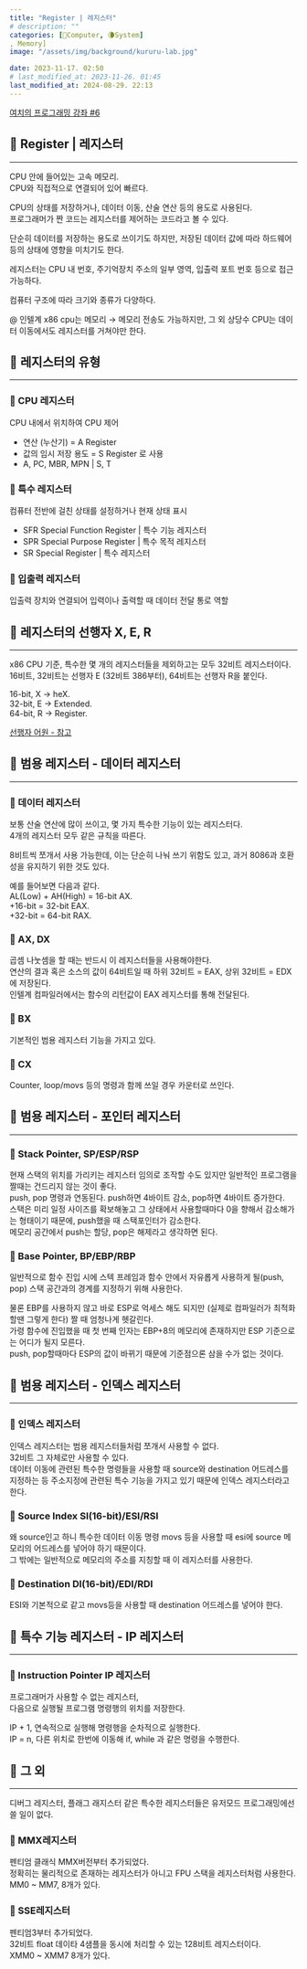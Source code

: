 ```yaml
---
title: "Register | 레지스터"
# description: ""
categories: [💫Computer, 🌘System]
, Memory]
image: "/assets/img/background/kururu-lab.jpg"

date: 2023-11-17. 02:50
# last_modified_at: 2023-11-26. 01:45
last_modified_at: 2024-08-29. 22:13
---
```


[여치의 프로그래밍 강좌 #6](http://yuchi.duckdns.org/xe/Programming_QA/5950)  

## 💫 Register | 레지스터

---

CPU 안에 들어있는 고속 메모리.  
CPU와 직접적으로 연결되어 있어 빠르다.  

CPU의 상태를 저장하거나, 데이터 이동, 산술 연산 등의 용도로 사용된다.  
프로그래머가 짠 코드는 레지스터를 제어하는 코드라고 볼 수 있다.  

단순히 데이터를 저장하는 용도로 쓰이기도 하지만, 저장된 데이터 값에 따라 하드웨어 등의 상태에 영향을 미치기도 한다.  

레지스터는 CPU 내 번호, 주기억장치 주소의 일부 영역, 입출력 포트 번호 등으로 접근 가능하다.  

컴퓨터 구조에 따라 크기와 종류가 다양하다.  

@ 인텔계 x86 cpu는 메모리 → 메모리 전송도 가능하지만, 그 외 상당수 CPU는 데이터 이동에서도 레지스터를 거쳐야만 한다.  

## 💫 레지스터의 유형

---

### 🫧 CPU 레지스터

CPU 내에서 위치하여 CPU 제어  

- 연산 (누산기) = A Register  
- 값의 임시 저장 용도 = S Register 로 사용
- A, PC, MBR, MPN \| S, T

### 🫧 특수 레지스터

컴퓨터 전반에 걸친 상태를 설정하거나 현재 상태 표시  

- SFR Special Function Register \| 특수 기능 레지스터
- SPR Special Purpose Register \| 특수 목적 레지스터
- SR Special Register \| 특수 레지스터

### 🫧 입출력 레지스터

입출력 장치와 연결되어 입력이나 출력할 때 데이터 전달 통로 역할  

## 💫 레지스터의 선행자 X, E, R

---

x86 CPU 기준, 특수한 몇 개의 레지스터들을 제외하고는 모두 32비트 레지스터이다.  
16비트, 32비트는 선행자 E (32비트 386부터), 64비트는 선행자 R을 붙인다.  

16-bit, X → heX.  
32-bit, E → Extended.  
64-bit, R → Register.  

[선행자 어원 - 참고](https://stackoverflow.com/questions/43933379/what-do-the-e-and-r-prefixes-stand-for-in-the-names-of-intel-32-bit-and-64-bit-r)  

## 💫 범용 레지스터 - 데이터 레지스터

---

### 🫧 데이터 레지스터

보통 산술 연산에 많이 쓰이고, 몇 가지 특수한 기능이 있는 레지스터다.  
4개의 레지스터 모두 같은 규칙을 따른다.  

8비트씩 쪼개서 사용 가능한데, 이는 단순히 나눠 쓰기 위함도 있고, 과거 8086과 호환성을 유지하기 위한 것도 있다.  

예를 들어보면 다음과 같다.  
AL(Low) + AH(High) = 16-bit AX.  
+16-bit = 32-bit EAX.  
+32-bit = 64-bit RAX.  

### 🫧 AX, DX

곱셈 나눗셈을 할 때는 반드시 이 레지스터들을 사용해야한다.  
연산의 결과 혹은 소스의 값이 64비트일 때 하위 32비트 = EAX, 상위 32비트 = EDX에 저장된다.  
인텔계 컴파일러에서는 함수의 리턴값이 EAX 레지스터를 통해 전달된다.  

### 🫧 BX

기본적인 범용 레지스터 기능을 가지고 있다.  

### 🫧 CX

Counter, loop/movs 등의 명령과 함께 쓰일 경우 카운터로 쓰인다.  

## 💫 범용 레지스터 - 포인터 레지스터

---

### 🫧 Stack Pointer, SP/ESP/RSP

현재 스택의 위치를 가리키는 레지스터
임의로 조작할 수도 있지만 일반적인 프로그램을 짤때는 건드리지 않는 것이 좋다.  
push, pop 명령과 연동된다. push하면 4바이트 감소, pop하면 4바이트 증가한다.  
스택은 미리 일정 사이즈를 확보해놓고 그 상태에서 사용할때마다 0을 향해서 감소해가는 형태이기 때문에, push했을 때 스택포인터가 감소한다.  
메모리 공간에서 push는 할당, pop은 해제라고 생각하면 된다.  

### 🫧 Base Pointer, BP/EBP/RBP  

일반적으로 함수 진입 시에 스텍 프레임과 함수 안에서 자유롭게 사용하게 될(push, pop) 스택 공간과의 경계를 지정하기 위해 사용한다.

물론 EBP를 사용하지 않고 바로 ESP로 억세스 해도 되지만 (실제로 컴파일러가 최적화할땐 그렇게 한다) 짤 때 엄청나게 헷갈린다.  
가령 함수에 진입했을 때 첫 번째 인자는 EBP+8의 메모리에 존재하지만 ESP 기준으로는 어디가 될지 모른다.  
push, pop할때마다 ESP의 값이 바뀌기 때문에 기준점으론 삼을 수가 없는 것이다.  

## 💫 범용 레지스터 - 인덱스 레지스터

---

### 🫧 인덱스 레지스터

인덱스 레지스터는 범용 레지스터들처럼 쪼개서 사용할 수 없다.  
32비트 그 자체로만 사용할 수 있다.  
데이터 이동에 관련된 특수한 명령들을 사용할 때 source와 destination 어드레스를 지정하는 등 주소지정에 관련된 특수 기능을 가지고 있기 때문에 인덱스 레지스터라고 한다.  

### 🫧 Source Index SI(16-bit)/ESI/RSI

왜 source인고 하니 특수한 데이터 이동 명령 movs 등을 사용할 때 esi에 source 메모리의 어드레스를 넣어야 하기 때문이다.  
그 밖에는 일반적으로 메모리의 주소를 지칭할 때 이 레지스터를 사용한다.  

### 🫧 Destination DI(16-bit)/EDI/RDI

ESI와 기본적으로 같고 movs등을 사용할 때 destination 어드레스를 넣어야 한다.  

## 💫 특수 기능 레지스터 - IP 레지스터

---

### 🫧 Instruction Pointer IP 레지스터  

프로그래머가 사용할 수 없는 레지스터,  
다음으로 실행될 프로그램 명령행의 위치를 저장한다.  

IP + 1, 연속적으로 실행해 명령행을 순차적으로 실행한다.  
IP = n, 다른 위치로 한번에 이동해 if, while 과 같은 명령을 수행한다.  

## 💫 그 외

---

디버그 레지스터, 플래그 래지스터 같은 특수한 레지스터들은 유저모드 프로그래밍에선 쓸 일이 없다.  

### 🫧 MMX레지스터  

펜티엄 클래식 MMX버전부터 추가되었다.  
정확히는 물리적으로 존재하는 레지스터가 아니고 FPU 스택을 레지스터처럼 사용한다.  
MM0 ~ MM7, 8개가 있다.  

### 🫧 SSE레지스터

펜티엄3부터 추가되었다.  
32비트 float 데이타 4샘플을 동시에 처리할 수 있는 128비트 레지스터이다.  
XMM0 ~ XMM7 8개가 있다.  
